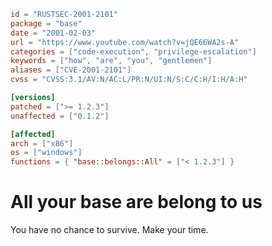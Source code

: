 ```toml
id = "RUSTSEC-2001-2101"
package = "base"
date = "2001-02-03"
url = "https://www.youtube.com/watch?v=jQE66WA2s-A"
categories = ["code-execution", "privilege-escalation"]
keywords = ["how", "are", "you", "gentlemen"]
aliases = ["CVE-2001-2101"]
cvss = "CVSS:3.1/AV:N/AC:L/PR:N/UI:N/S:C/C:H/I:H/A:H"

[versions]
patched = [">= 1.2.3"]
unaffected = ["0.1.2"]

[affected]
arch = ["x86"]
os = ["windows"]
functions = { "base::belongs::All" = ["< 1.2.3"] }
```

# All your base are belong to us

You have no chance to survive. Make your time.
